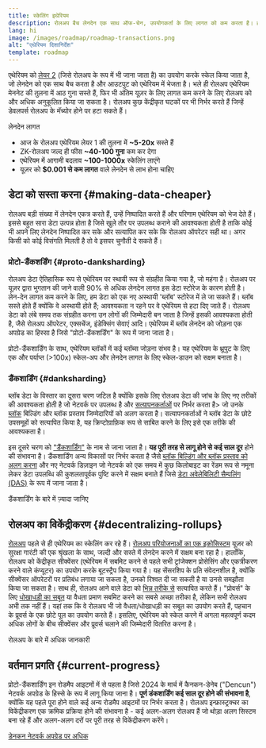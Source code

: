 ```yaml
---
title: स्केलिंग इथेरियम
description: रोलअप बैच लेनदेन एक साथ ऑफ-चेन, उपयोगकर्ता के लिए लागत को कम करता है। हालाँकि, वर्तमान में रोलअप द्वारा डेटा का उपयोग करने का तरीका बहुत महंगा है, जिससे यह सीमित हो जाता है कि लेनदेन कितना सस्ता हो सकता है। प्रोटो-डैंकशार्डिंग इसे ठीक करता है।
lang: hi
image: /images/roadmap/roadmap-transactions.png
alt: "एथेरियम दिशानिर्देश"
template: roadmap
---
```


एथेरियम को [लेयर 2](/layer-2/#rollups) (जिसे रोलअप के रूप में भी जाना जाता है) का उपयोग करके स्केल किया जाता है, जो लेनदेन को एक साथ बैच करता है और आउटपुट को एथेरियम में भेजता है। भले ही रोलअप एथेरियम मेननेट की तुलना में आठ गुना सस्ते हैं, फिर भी अंतिम यूज़र के लिए लागत कम करने के लिए रोलअप को और अधिक अनुकूलित किया जा सकता है। रोलअप कुछ केंद्रीकृत घटकों पर भी निर्भर करते हैं जिन्हें डेवलपर्स रोलअप के मॅच्‍योर होने पर हटा सकते हैं।

<Alert variant="update" className="mb-8">
<AlertContent>
<AlertTitle className="mb-4">
  लेनदेन लागत
</AlertTitle>
  <ul style={{ marginBottom: 0 }}>
    <li>आज के रोलअप एथेरियम लेयर 1 की तुलना में <strong>~5-20x</strong> सस्ते हैं</li>
    <li>ZK-रोलअप जल्द ही फीस <strong>~40-100 गुना</strong> कम कर देगा</li>
    <li>एथेरियम में आगामी बदलाव <strong>~100-1000x</strong> स्केलिंग लाएंगे</li>
    <li style={{ marginBottom: 0 }}>यूज़र को <strong>$0.001 से कम लागत</strong> वाले लेनदेन से लाभ होना चाहिए</li>
  </ul>
</AlertContent>
</Alert>

## डेटा को सस्ता करना {#making-data-cheaper}

रोलअप बड़ी संख्या में लेनदेन एकत्र करते हैं, उन्हें निष्पादित करते हैं और परिणाम एथेरियम को भेज देते हैं। इससे बहुत सारा डेटा उत्पन्न होता है जिसे खुले तौर पर उपलब्ध कराने की आवश्यकता होती है ताकि कोई भी अपने लिए लेनदेन निष्पादित कर सके और सत्यापित कर सके कि रोलअप ऑपरेटर सही था। अगर किसी को कोई विसंगति मिलती है तो वे इसपर चुनौती दे सकते हैं।

### प्रोटो-डैंकशर्डिंग {#proto-danksharding}

रोलअप डेटा ऐतिहासिक रूप से एथेरियम पर स्थायी रूप से संग्रहीत किया गया है, जो महंगा है। रोलअप पर यूज़र द्वारा भुगतान की जाने वाली 90% से अधिक लेनदेन लागत इस डेटा स्‍टोरेज के कारण होती है। लेन-देन लागत कम करने के लिए, हम डेटा को एक नए अस्थायी 'ब्‍लॉब' स्‍टोरेज में ले जा सकते हैं। ब्‍लॉब सस्ते होते हैं क्योंकि वे अस्थायी होते हैं; आवश्यकता न रहने पर वे एथेरियम से हटा दिए जाते हैं। रोलअप डेटा को लंबे समय तक संग्रहीत करना उन लोगों की जिम्मेदारी बन जाता है जिन्हें इसकी आवश्यकता होती है, जैसे रोलअप ऑपरेटर, एक्सचेंज, इंडेक्‍सिंग सेवाएं आदि। एथेरियम में ब्लॉब लेनदेन को जोड़ना एक अपग्रेड का हिस्सा है जिसे "प्रोटो-डैंकशर्डिंग" के रूप में जाना जाता है।

प्रोटो-डैंकशार्डिंग के साथ, एथेरियम ब्लॉकों में कई ब्लॉब्स जोड़ना संभव है। यह एथेरियम के थ्रूपुट के लिए एक और पर्याप्त (>100x) स्केल-अप और लेनदेन लागत के लिए स्केल-डाउन को सक्षम बनाता है।

### डैंकशार्डिंग {#danksharding}

ब्लॉब डेटा के विस्तार का दूसरा चरण जटिल है क्योंकि इसके लिए रोलअप डेटा की जांच के लिए नए तरीकों की आवश्यकता होती है जो नेटवर्क पर उपलब्ध है और [सत्यापनकर्ताओं](/glossary/#validator) पर निर्भर करता है> जो उनके [ब्लॉक](/glossary/#block) बिल्डिंग और ब्लॉक प्रस्ताव जिम्मेदारियों को अलग करता है। सत्यापनकर्ताओं ने ब्लॉब डेटा के छोटे उपसमूहों को सत्यापित किया है, यह क्रिप्टोग्राफ़िक रूप से साबित करने के लिए इसे एक तरीके की आवश्यकता है।

इस दूसरे चरण को ["डैंकशार्डिंग"](/roadmap/danksharding/) के नाम से जाना जाता है। **यह पूरी तरह से लागू होने से कई साल दूर** होने की संभावना है। डैंकशार्डिंग अन्य विकासों पर निर्भर करता है जैसे [ब्लॉक बिल्डिंग और ब्लॉक प्रस्ताव को अलग करना](/roadmap/pbs) और नए नेटवर्क डिज़ाइन जो नेटवर्क को एक समय में कुछ किलोबाइट का रेंडम रूप से नमूना लेकर डेटा उपलब्धि की कुशलतापूर्वक पुष्टि करने में सक्षम बनाते हैं जिसे [डेटा अवेलेबिलिटी सैम्पलिंग (DAS)](/developers/docs/data-availability) के रूप में जाना जाता है।

<ButtonLink variant="outline-color" href="/roadmap/danksharding/">डैंकशार्डिंग के बारे में ज़्यादा जानिए</ButtonLink>

## रोलअप का विकेंद्रीकरण {#decentralizing-rollups}

[रोलअप](/layer-2) पहले से ही एथेरियम का स्केलिंग कर रहे हैं। [रोलअप परियोजनाओं का एक इकोसिस्टम](https://l2beat.com/scaling/tvl) यूज़र को सुरक्षा गारंटी की एक श्रृंखला के साथ, जल्दी और सस्ते में लेनदेन करने में सक्षम बना रहा है। हालाँकि, रोलअप को केंद्रीकृत सीक्वेंसर (एथेरियम में सबमिट करने से पहले सभी ट्रांजेक्‍शन प्रोसेसिंग और एकत्रीकरण करने वाले कंप्यूटर) का उपयोग करके बूटस्ट्रैप किया गया है। यह सेंसरशिप के प्रति संवेदनशील है, क्योंकि सीक्वेंसर ऑपरेटरों पर प्रतिबंध लगाया जा सकता है, उनको रिश्वत दी जा सकती है या उनसे समझौता किया जा सकता है। साथ ही, रोलअप आने वाले डेटा को [भिन्न तरीके से](https://l2beat.com) सत्यापित करते हैं। "प्रोवर्स" के लिए [धोखाधड़ी का सबूत](/glossary/#fraud-proof) या वैधता प्रमाण सबमिट करने का सबसे अच्छा तरीका है, लेकिन सभी रोलअप अभी तक नहीं हैं। यहां तक कि वे रोलअप भी जो वैधता/धोखाधड़ी का सबूत का उपयोग करते हैं, पहचान के प्रूवर्स के एक छोटे पूल का उपयोग करते हैं। इसलिए, एथेरियम को स्केल करने में अगला महत्वपूर्ण कदम अधिक लोगों के बीच सीक्वेंसर और प्रूवर्स चलाने की जिम्मेदारी वितरित करना है।

<ButtonLink variant="outline-color" href="/developers/docs/scaling/">रोलअप के बारे में अधिक जानकारी</ButtonLink>

## वर्तमान प्रगति {#current-progress}

प्रोटो-डैंकशार्डिंग इन रोडमैप आइटमों में से पहला है जिसे 2024 के मार्च में कैनकन-डेनेब ("Dencun") नेटवर्क अपग्रेड के हिस्से के रूप में लागू किया जाना है। **पूर्ण डंकशार्डिंग कई साल दूर होने की संभावना है**, क्योंकि यह पहले पूरा होने वाले कई अन्य रोडमैप आइटमों पर निर्भर करता है। रोलअप इन्फ्रास्ट्रक्चर का विकेंद्रीकरण एक क्रमिक प्रक्रिया होने की संभावना है - कई अलग-अलग रोलअप हैं जो थोड़ा अलग सिस्टम बना रहे हैं और अलग-अलग दरों पर पूरी तरह से विकेंद्रीकरण करेंगे।

[डेनकन नेटवर्क अपग्रेड पर अधिक](/roadmap/dencun/)

<QuizWidget quizKey="scaling" />

